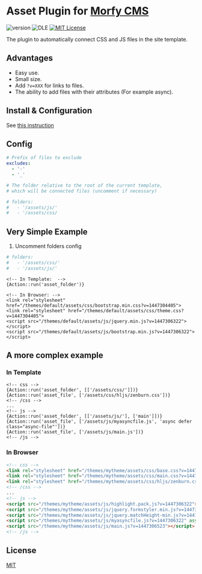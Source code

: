 # Asset Plugin for [Morfy CMS](http://morfy.org/)

![version](https://img.shields.io/badge/version-2.0.0-brightgreen.svg?style=flat-square "Version")
![DLE](https://img.shields.io/badge/Morfy-2.x-green.svg?style=flat-square "Morfy Version")
[![MIT License](https://img.shields.io/badge/license-MIT-blue.svg?style=flat-square)](https://github.com/pafnuty/morfy-plugin-asset/blob/master/LICENSE)

The plugin to automatically connect CSS and JS files in the site template.



## Advantages
- Easy use.
- Small size.
- Add `?v=XXX` for links to files.
- The ability to add files with their attributes (For example async).


## Install & Configuration
See [this instruction](http://morfy.org/documentation/plugins/plugins-installation)


## Config

```yml
# Prefix of files to exclude
excludes:
  - '-'
  - '_'

# The folder relative to the root of the current template, 
# which will be connected files (uncomment if necessary)

# folders:
#   - '/assets/js/'
#   - '/assets/css/
```

## Very Simple Example
1. Uncomment folders config
```yml
# folders:
#   - '/assets/css/'
#   - '/assets/js/'
```

```smarty
<!-- In Template:  -->
{Action::run('asset_folder')}

<!-- In Browser: -->
<link rel="stylesheet" href="/themes/default/assets/css/bootstrap.min.css?v=1447304405">
<link rel="stylesheet" href="/themes/default/assets/css/theme.css?v=1447304405">
<script src="/themes/default/assets/js/jquery.min.js?v=1447306322"></script>
<script src="/themes/default/assets/js/bootstrap.min.js?v=1447306322"></script>

```


## A more complex example

### In Template
```smarty
<!-- css -->
{Action::run('asset_folder', [['/assets/css/']])}
{Action::run('asset_file', ['/assets/css/hljs/zenburn.css'])}
<!-- /css -->
...
<!-- js -->
{Action::run('asset_folder', [['/assets/js/'], ['main']])}
{Action::run('asset_file', ['/assets/js/myasyncfile.js', 'async defer class="async-file"'])}
{Action::run('asset_file', ['/assets/js/main.js'])}
<!-- /js -->
```

### In Browser
```html
<!-- css -->
<link rel="stylesheet" href="/themes/mytheme/assets/css/base.css?v=1447304405">
<link rel="stylesheet" href="/themes/mytheme/assets/css/main.css?v=1447306321">
<link rel="stylesheet" href="/themes/mytheme/assets/css/hljs/zenburn.css?v=1447306328">
<!-- /css -->
...
<!-- js -->
<script src="/themes/mytheme/assets/js/highlight.pack.js?v=1447306322"></script>
<script src="/themes/mytheme/assets/js/jquery.formstyler.min.js?v=1447306322"></script>
<script src="/themes/mytheme/assets/js/jquery.matchHeight-min.js?v=1447306322"></script>
<script src="/themes/mytheme/assets/js/myasyncfile.js?v=1447306322" async defer class="async-file"></script>
<script src="/themes/mytheme/assets/js/main.js?v=1447306523"></script>
<!-- /js -->
```


## License 
[MIT](https://github.com/pafnuty/morfy-less/blob/master/LICENSE)
